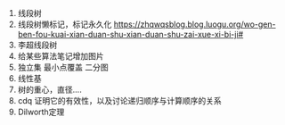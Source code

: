 1. 线段树
2. 线段树懒标记，标记永久化 https://zhqwqsblog.blog.luogu.org/wo-gen-ben-fou-kuai-xian-duan-shu-xian-duan-shu-zai-xue-xi-bi-ji#
3. 李超线段树
4. 给某些算法笔记增加图片
5. 独立集 最小点覆盖 二分图
6. 线性基
7. 树的重心，直径....
8. cdq 证明它的有效性，以及讨论递归顺序与计算顺序的关系
9. Dilworth定理
